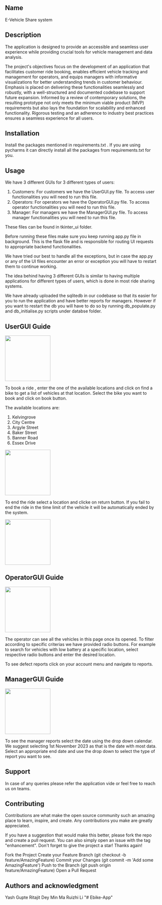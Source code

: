 ## Name
E-Vehicle Share system

## Description
The application is designed to provide an accessible and seamless user experience while providing crucial tools for vehicle management and data analysis.

The project's objectives focus on the development of an application that facilitates customer ride booking, enables efficient vehicle tracking and management for operators, and equips managers with informative visualizations for better understanding trends in customer behaviour. Emphasis is placed on delivering these functionalities seamlessly and robustly, with a well-structured and documented codebase to support future expansion.
Informed by a review of contemporary solutions, the resulting prototype not only meets the minimum viable product (MVP) requirements but also lays the foundation for scalability and enhanced functionality. Rigorous testing and an adherence to industry best practices ensures a seamless experience for all users.

## Installation
Install the packages mentioned in requirements.txt . If you are using pycharms it can directly install all the packages from requirements.txt for you.

## Usage
We have 3 different GUIs for 3 different types of users:

1. Customers: For customers we have the UserGUI.py file. To access user functionalities you will need to run this file.
2. Operators: For operators we have the OperatorGUI.py file. To access operator functionalities you will need to run this file.
3. Manager: For managers we have the ManagerGUI.py file. To access manager functionalities you will need to run this file.

These files can be found in tkinter_ui folder.

Before running these files make sure you keep running app.py file in background. This is the flask file and is responsible for routing UI requests to appropriate backend functionalities.

We have tried our best to handle all the exceptions, but in case the app.py or any of the UI files encounter an error or exception you will have to restart them to continue working.

The idea behind having 3 different GUIs is similar to having multiple applications for different types of users, which is done in most ride sharing systems.

We have already uploaded the sqlitedb in our codebase so that its easier for you to run the application and have better reports for managers. However if you want to restart the db you will have to do so by running db_populate.py and db_initialise.py scripts under databse folder.

## UserGUI Guide
<img src="https://stgit.dcs.gla.ac.uk/programming-and-systems-development-m/2023/lc01-m14/m14-team-project/-/blob/develop/Images/BookRide.png" align="center" height="150" width="150"/>

To book a ride , enter the one of the available locations and click on find a bike to get a list of vehicles at that location.
Select the bike you want to book and click on book button.

The available locations are:

1. Kelvingrove
2. City Centre
3. Argyle Street
4. Baker Street
5. Banner Road
6. Essex Drive

<img src="https://stgit.dcs.gla.ac.uk/programming-and-systems-development-m/2023/lc01-m14/m14-team-project/-/blob/develop/Images/Return%20Ride.png" align="center" height="150" width="150"/>

To end the ride select a location and clicke on return button.
If you fail to end the ride in the time limit of the vehicle it will be automatically ended by the system.

<img src="https://stgit.dcs.gla.ac.uk/programming-and-systems-development-m/2023/lc01-m14/m14-team-project/-/blob/develop/Images/End%20Auto.png" align="center" height="150" width="150"/>

## OperatorGUI Guide
<img src="https://stgit.dcs.gla.ac.uk/programming-and-systems-development-m/2023/lc01-m14/m14-team-project/-/blob/develop/Images/Operator%20Interface.png" align="center" height="150" width="150"/>

The operator can see all the vehicles in this page once its opened. To filter according to specific criterias we have provided radio buttons. For example to search for vehicles with low battery at a specific location, select respective radio buttons and enter the desired location.

To see defect reports click on your account menu and navigate to reports.
## ManagerGUI Guide
<img src="https://stgit.dcs.gla.ac.uk/programming-and-systems-development-m/2023/lc01-m14/m14-team-project/-/blob/develop/Images/Manager.png" align="center" height="150" width="150"/>

To see the manager reports select the date using the drop down calendar. We suggest selecting 1st November 2023 as that is the date with most data. Select an appropriate end date and use the drop down to select the type of report you want to see.
## Support
In case of any queries please refer the application vide or feel free to reach us on teams.

## Contributing
Contributions are what make the open source community such an amazing place to learn, inspire, and create. Any contributions you make are greatly appreciated.

If you have a suggestion that would make this better, please fork the repo and create a pull request. You can also simply open an issue with the tag "enhancement". Don't forget to give the project a star! Thanks again!

Fork the Project
Create your Feature Branch (git checkout -b feature/AmazingFeature)
Commit your Changes (git commit -m 'Add some AmazingFeature')
Push to the Branch (git push origin feature/AmazingFeature)
Open a Pull Request

## Authors and acknowledgment
Yash Gupte
Ritajit Dey
Min Ma
Ruizhi Li
"# Ebike-App" 
